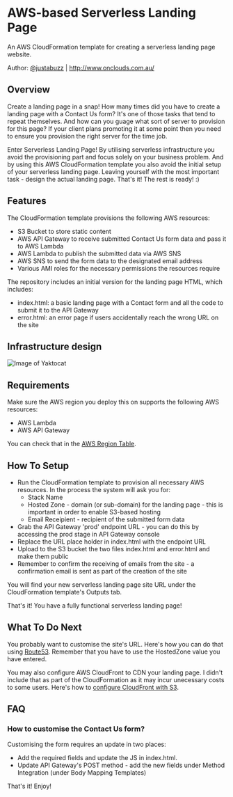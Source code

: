 # AWS-based Serverless Landing Page
An AWS CloudFormation template for creating a serverless landing page website.

Author: [@justabuzz] | http://www.onclouds.com.au/

## Overview
Create a landing page in a snap! How many times did you have to create a landing page with a Contact Us form? It's one of those tasks that tend to repeat themselves. And how can you guage what sort of server to provision for this page? If your client plans promoting it at some point then you need to ensure you provision the right server for the time job.

Enter Serverless Landing Page! By utilising serverless infrastructure you avoid the provisioning part and focus solely on your business problem. And by using this AWS CloudFormation template you also avoid the initial setup of your serverless landing page. Leaving yourself with the most important task - design the actual landing page. That's it! The rest is ready! :)

## Features
The CloudFormation template provisions the following AWS resources:
* S3 Bucket to store static content
* AWS API Gateway to receive submitted Contact Us form data and pass it to AWS Lambda
* AWS Lambda to publish the submitted data via AWS SNS
* AWS SNS to send the form data to the designated email address
* Various AMI roles for the necessary permissions the resources require 

The repository includes an initial version for the landing page HTML, which includes:
* index.html: a basic landing page with a Contact form and all the code to submit it to the API Gateway
* error.html: an error page if users accidentally reach the wrong URL on the site

## Infrastructure design
![Image of Yaktocat](https://raw.githubusercontent.com/justabuzz/serverless-landing-page/master/ServerlessLandingPage.png)

## Requirements
Make sure the AWS region you deploy this on supports the following AWS resources:
* AWS Lambda
* AWS API Gateway

You can check that in the [AWS Region Table].

## How To Setup
* Run the CloudFormation template to provision all necessary AWS resources. In the process the system will ask you for:
    * Stack Name
    * Hosted Zone - domain (or sub-domain) for the landing page - this is important in order to enable S3-based hosting
    * Email Receipient - recipient of the submitted form data
* Grab the API Gateway 'prod' endpoint URL - you can do this by accessing the prod stage in API Gateway console
* Replace the URL place holder in index.html with the endpoint URL
* Upload to the S3 bucket the two files index.html and error.html and make them public
* Remember to confirm the receiving of emails from the site - a confirmation email is sent as part of the creation of the site

You will find your new serverless landing page site URL under the CloudFormation template's Outputs tab.

That's it! You have a fully functional serverless landing page!

## What To Do Next
You probably want to customise the site's URL. Here's how you can do that using [Route53]. Remember that you have to use the HostedZone value you have entered.

You may also configure AWS CloudFront to CDN your landing page. I didn't include that as part of the CloudFormation as it may incur unecessary costs to some users. Here's how to [configure CloudFront with S3].

## FAQ
### How to customise the Contact Us form?
Customising the form requires an update in two places:
* Add the required fields and update the JS in index.html.
* Update API Gateway's POST method - add the new fields under Method Integration (under Body Mapping Templates)

That's it! Enjoy!

   [@justabuzz]: <https://github.com/justabuzz/>
   [AWS Region Table]: <https://aws.amazon.com/about-aws/global-infrastructure/regional-product-services/>
   [Route53]: <http://docs.aws.amazon.com/gettingstarted/latest/swh/getting-started-configure-route53.html>
   [configure CloudFront with S3]: <http://docs.aws.amazon.com/gettingstarted/latest/swh/getting-started-create-cfdist.html>
